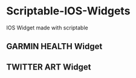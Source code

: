 # Scriptable-IOS-Widgets
IOS Widget made with scriptable


## GARMIN HEALTH Widget

## TWITTER ART Widget
